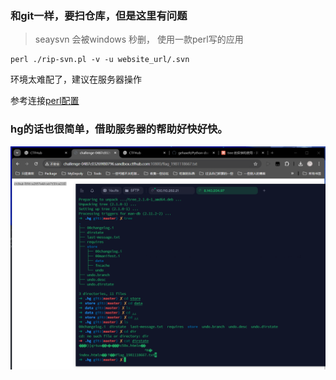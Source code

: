 ### 和git一样，要扫仓库，但是这里有问题

> seaysvn 会被windows 秒删， 使用一款perl写的应用

``` shell
perl ./rip-svn.pl -v -u website_url/.svn
```

环境太难配了，建议在服务器操作

参考连接[perl配置](https://www.cnblogs.com/ErFu/p/18153678)

### hg的话也很简单，借助服务器的帮助好快好快。
![image.png](https://raw.githubusercontent.com/MarchPhantasia/pic/main/hexoblog/20240717235941.png)
